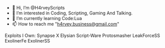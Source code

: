 - 👋 Hi, I’m @H4rveyScripts
- 👀 I’m interested in Coding, Scripting, Gaming And Talking.
- 🌱 I’m currently learning Code:Lua
- 📫 How to reach me "h4rvey.business@gmail.com"


Exploits I Own:
Synapse X
Elysian
Script-Ware
Protosmasher
LeakForceSS
ExolinerFe
ExolinerSS
